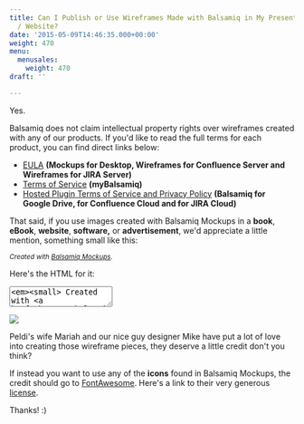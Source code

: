 ```yaml
---
title: Can I Publish or Use Wireframes Made with Balsamiq in My Presentation / Book
  / Website?
date: '2015-05-09T14:46:35.000+00:00'
weight: 470
menu:
  menusales:
    weight: 470
draft: ''

---
```


Yes.

Balsamiq does not claim intellectual property rights over wireframes created with any of our products. If you'd like to read the full terms for each product, you can find direct links below:

* [EULA](https://balsamiq.com/eulas/desktopandserverplugins/#15) **(Mockups for Desktop, Wireframes for Confluence Server and Wireframes for JIRA Server)**
* [Terms of Service](https://docs.balsamiq.com/mybalsamiq/tos/#who-owns-the-ip-of-my-wireframes-and-assets) **(myBalsamiq)**
* [Hosted Plugin Terms of Service and Privacy Policy](/sales/hostedpluginstos/#intellectual-property-rights) **(Balsamiq for Google Drive, for Confluence Cloud and for JIRA Cloud)**


That said, if you use images created with Balsamiq Mockups in a **book**, **eBook**, **website**, **software,** or **advertisement**, we'd appreciate a little mention, something small like this:

_<small>Created with [Balsamiq Mockups](https://balsamiq.com/).</small>_

Here's the HTML for it:

<textarea class="full" rows="2"><em><small> Created with <a href="https://balsamiq.com">Balsamiq Mockups</a>.</small></em></textarea>

![](https://media.balsamiq.com/img/support/sales/mariah_drawing.jpg)

Peldi's wife Mariah and our nice guy designer Mike have put a lot of love into creating those wireframe pieces, they deserve a little credit don't you think?

If instead you want to use any of the **icons** found in Balsamiq Mockups, the credit should go to <a href="http://fontawesome.io/">FontAwesome</a>. Here's a link to their very generous <a href="http://fontawesome.io/license/">license</a>.

Thanks! :)
